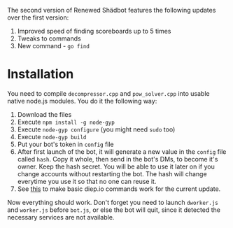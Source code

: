 The second version of Renewed Shädbot features the following updates over the first version:

1. Improved speed of finding scoreboards up to 5 times
2. Tweaks to commands
3. New command - `go find`

# Installation

You need to compile `decompressor.cpp` and `pow_solver.cpp` into usable native node.js modules. You do it the following way:

1. Download the files
2. Execute `npm install -g node-gyp`
3. Execute `node-gyp configure` (you might need `sudo` too)
4. Execute `node-gyp build`
5. Put your bot's token in `config` file
6. After first launch of the bot, it will generate a new value in the `config` file called `hash`. Copy it whole, then send in the bot's DMs, to become it's owner. Keep the hash secret. You will be able to use it later on if you change accounts without restarting the bot. The hash will change everytime you use it so that no one can reuse it.
7. See [this](https://github.com/supahero1/diep.io/tree/master/working-with-diep) to make basic diep.io commands work for the current update.

Now everything should work. Don't forget you need to launch `dworker.js` and `worker.js` before `bot.js`, or else the bot will quit, since it detected the necessary services are not available.
